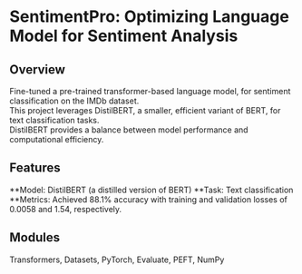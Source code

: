 # SentimentPro: Optimizing Language Model for Sentiment Analysis
## Overview
Fine-tuned a pre-trained transformer-based language model, for sentiment classification on the IMDb dataset.
<br> This project leverages DistilBERT, a smaller, efficient variant of BERT, for text classification tasks. 
<br> DistilBERT provides a balance between model performance and computational efficiency.

## Features
**Model: DistilBERT (a distilled version of BERT)
**Task: Text classification
**Metrics: Achieved 88.1% accuracy with training and validation losses of 0.0058 and 1.54, respectively.

## Modules
Transformers, Datasets, PyTorch, Evaluate, PEFT, NumPy
